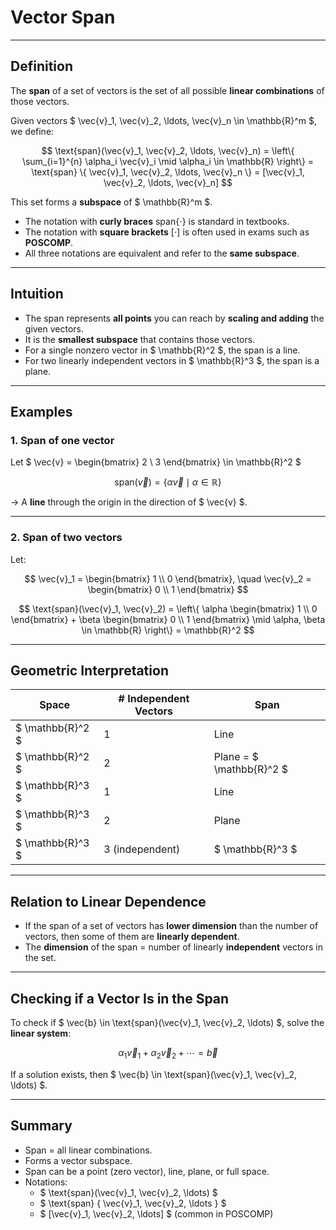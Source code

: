 <!-- File: linear_algebra/vector_span.md -->

# Vector Span

---

## Definition

The **span** of a set of vectors is the set of all possible **linear combinations** of those vectors.

Given vectors $ \vec{v}_1, \vec{v}_2, \ldots, \vec{v}_n \in \mathbb{R}^m $, we define:

$$
\text{span}(\vec{v}_1, \vec{v}_2, \ldots, \vec{v}_n)
= \left\{ \sum_{i=1}^{n} \alpha_i \vec{v}_i \mid \alpha_i \in \mathbb{R} \right\}
= \text{span} \{ \vec{v}_1, \vec{v}_2, \ldots, \vec{v}_n \}
= [\vec{v}_1, \vec{v}_2, \ldots, \vec{v}_n]
$$

This set forms a **subspace** of $ \mathbb{R}^m $.

- The notation with **curly braces** $\text{span} \{ \cdot \}$ is standard in textbooks.
- The notation with **square brackets** $[\cdot]$ is often used in exams such as **POSCOMP**.
- All three notations are equivalent and refer to the **same subspace**.

---

## Intuition

- The span represents **all points** you can reach by **scaling and adding** the given vectors.
- It is the **smallest subspace** that contains those vectors.
- For a single nonzero vector in $ \mathbb{R}^2 $, the span is a line.
- For two linearly independent vectors in $ \mathbb{R}^3 $, the span is a plane.

---

## Examples

### 1. Span of one vector

Let $ \vec{v} = \begin{bmatrix} 2 \\ 3 \end{bmatrix} \in \mathbb{R}^2 $

$$
\text{span}(\vec{v}) = \{ \alpha \vec{v} \mid \alpha \in \mathbb{R} \}
$$

→ A **line** through the origin in the direction of $ \vec{v} $.

---

### 2. Span of two vectors

Let:

$$
\vec{v}_1 = \begin{bmatrix} 1 \\ 0 \end{bmatrix}, \quad
\vec{v}_2 = \begin{bmatrix} 0 \\ 1 \end{bmatrix}
$$

$$
\text{span}(\vec{v}_1, \vec{v}_2) = \left\{ \alpha \begin{bmatrix} 1 \\ 0 \end{bmatrix} + \beta \begin{bmatrix} 0 \\ 1 \end{bmatrix} \mid \alpha, \beta \in \mathbb{R} \right\} = \mathbb{R}^2
$$

---

## Geometric Interpretation

| Space          | # Independent Vectors | Span                      |
|----------------|------------------------|---------------------------|
| $ \mathbb{R}^2 $ | 1                      | Line                      |
| $ \mathbb{R}^2 $ | 2                      | Plane = $ \mathbb{R}^2 $  |
| $ \mathbb{R}^3 $ | 1                      | Line                      |
| $ \mathbb{R}^3 $ | 2                      | Plane                     |
| $ \mathbb{R}^3 $ | 3 (independent)        | $ \mathbb{R}^3 $          |

---

## Relation to Linear Dependence

- If the span of a set of vectors has **lower dimension** than the number of vectors, then some of them are **linearly dependent**.
- The **dimension** of the span = number of linearly **independent** vectors in the set.

---

## Checking if a Vector Is in the Span

To check if $ \vec{b} \in \text{span}(\vec{v}_1, \vec{v}_2, \ldots) $, solve the **linear system**:

$$
\alpha_1 \vec{v}_1 + \alpha_2 \vec{v}_2 + \cdots = \vec{b}
$$

If a solution exists, then $ \vec{b} \in \text{span}(\vec{v}_1, \vec{v}_2, \ldots) $.

---

## Summary

- Span = all linear combinations.
- Forms a vector subspace.
- Span can be a point (zero vector), line, plane, or full space.
- Notations:
  - $ \text{span}(\vec{v}_1, \vec{v}_2, \ldots) $
  - $ \text{span} \{ \vec{v}_1, \vec{v}_2, \ldots \} $
  - $ [\vec{v}_1, \vec{v}_2, \ldots] $ (common in POSCOMP)
